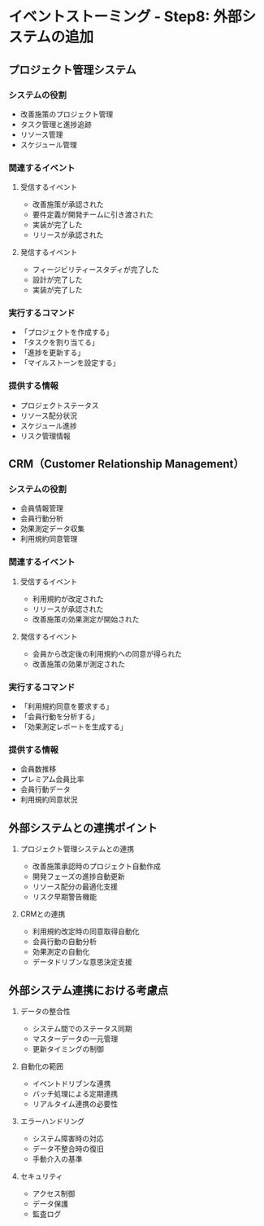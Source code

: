 # イベントストーミング - Step8: 外部システムの追加

## プロジェクト管理システム

### システムの役割
- 改善施策のプロジェクト管理
- タスク管理と進捗追跡
- リソース管理
- スケジュール管理

### 関連するイベント
1. 受信するイベント
   - 改善施策が承認された
   - 要件定義が開発チームに引き渡された
   - 実装が完了した
   - リリースが承認された

2. 発信するイベント
   - フィージビリティースタディが完了した
   - 設計が完了した
   - 実装が完了した

### 実行するコマンド
- 「プロジェクトを作成する」
- 「タスクを割り当てる」
- 「進捗を更新する」
- 「マイルストーンを設定する」

### 提供する情報
- プロジェクトステータス
- リソース配分状況
- スケジュール進捗
- リスク管理情報

## CRM（Customer Relationship Management）

### システムの役割
- 会員情報管理
- 会員行動分析
- 効果測定データ収集
- 利用規約同意管理

### 関連するイベント
1. 受信するイベント
   - 利用規約が改定された
   - リリースが承認された
   - 改善施策の効果測定が開始された

2. 発信するイベント
   - 会員から改定後の利用規約への同意が得られた
   - 改善施策の効果が測定された

### 実行するコマンド
- 「利用規約同意を要求する」
- 「会員行動を分析する」
- 「効果測定レポートを生成する」

### 提供する情報
- 会員数推移
- プレミアム会員比率
- 会員行動データ
- 利用規約同意状況

## 外部システムとの連携ポイント

1. プロジェクト管理システムとの連携
   - 改善施策承認時のプロジェクト自動作成
   - 開発フェーズの進捗自動更新
   - リソース配分の最適化支援
   - リスク早期警告機能

2. CRMとの連携
   - 利用規約改定時の同意取得自動化
   - 会員行動の自動分析
   - 効果測定の自動化
   - データドリブンな意思決定支援

## 外部システム連携における考慮点

1. データの整合性
   - システム間でのステータス同期
   - マスターデータの一元管理
   - 更新タイミングの制御

2. 自動化の範囲
   - イベントドリブンな連携
   - バッチ処理による定期連携
   - リアルタイム連携の必要性

3. エラーハンドリング
   - システム障害時の対応
   - データ不整合時の復旧
   - 手動介入の基準

4. セキュリティ
   - アクセス制御
   - データ保護
   - 監査ログ
